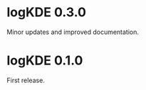 logKDE 0.3.0
=============

Minor updates and improved documentation.


logKDE 0.1.0
=============

First release.
